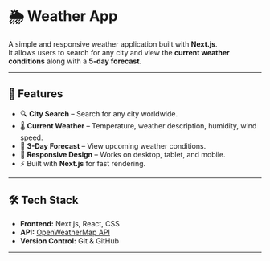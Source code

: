 # 🌦️ Weather App

A simple and responsive weather application built with **Next.js**.  
It allows users to search for any city and view the **current weather conditions** along with a **5-day forecast**.  

---

## 🚀 Features
- 🔍 **City Search** – Search for any city worldwide.  
- 🌡️ **Current Weather** – Temperature, weather description, humidity, wind speed.  
- 📅 **3-Day Forecast** – View upcoming weather conditions.  
- 📱 **Responsive Design** – Works on desktop, tablet, and mobile.  
- ⚡ Built with **Next.js** for fast rendering.  

---

## 🛠️ Tech Stack
- **Frontend:** Next.js, React, CSS  
- **API:** [OpenWeatherMap API](https://openweathermap.org/api)  
- **Version Control:** Git & GitHub  

---
